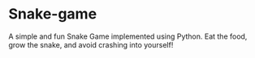 # Snake-game
A simple and fun Snake Game implemented using Python. Eat the food, grow the snake, and avoid crashing into yourself!
